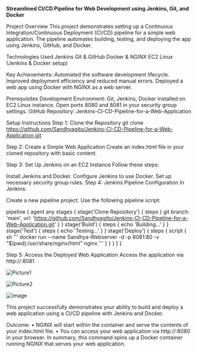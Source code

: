 **Streamlined CI/CD Pipeline for Web Development using Jenkins, Git, and Docker**

Project Overview
This project demonstrates setting up a Continuous Integration/Continuous Deployment (CI/CD) pipeline for a simple web application. The pipeline automates building, testing, and deploying the app using Jenkins, GitHub, and Docker.

Technologies Used
Jenkins
Git & GitHub
Docker & NGINX
EC2 Linux (Jenkins & Docker setup)

Key Achievements:
Automated the software development lifecycle.
Improved deployment efficiency and reduced manual errors.
Deployed a web app using Docker with NGINX as a web server.

Prerequisites
Development Environment:
Git, Jenkins, Docker installed on EC2 Linux instance.
Open ports 8080 and 8081 in your security group settings.
GitHub Repository: Jenkins-CI-CD-Pipeline-for-a-Web-Application

Setup Instructions
Step 1: Clone the Repository
git clone https://github.com/Sandhyagito/Jenkins-CI-CD-Pipeline-for-a-Web-Application.git

Step 2: Create a Simple Web Application
Create an index.html file in your cloned repository with basic content.

Step 3: Set Up Jenkins on an EC2 Instance
Follow these steps:

Install Jenkins and Docker.
Configure Jenkins to use Docker.
Set up necessary security group rules.
Step 4: Jenkins Pipeline Configuration
In Jenkins:

Create a new pipeline project.
Use the following pipeline script:


pipeline {
    agent any
    stages {
        stage('Clone Repository') {
            steps {
                git branch: 'main', url: 'https://github.com/Sandhyagito/Jenkins-CI-CD-Pipeline-for-a-Web-Application.git'
            }
        }
        stage('Build') {
            steps {
                echo 'Building...'
            }
        }
        stage('Test') {
            steps {
                echo 'Testing...'
            }
        }
        stage('Deploy') {
            steps {
                script {
                    sh '''
                        docker run --name Sandhya-Webserver -d -p 8081:80 -v "$(pwd):/usr/share/nginx/html" nginx
                    '''
                }
            }
        }
    }
}


Step 5: Access the Deployed Web Application
Access the application via http://<your-ec2-public-ip>:8081

![Picture1](https://github.com/user-attachments/assets/f8efb0e9-2fce-4d30-b986-e7a90f061824)

![Picture2](https://github.com/user-attachments/assets/d1097ac1-e0f2-4978-8f83-2cc5639b670b)

![image](https://github.com/user-attachments/assets/c6234f59-542e-43ed-859a-153b141e0542)

This project successfully demonstrates your ability to build and deploy a web application using a CI/CD pipeline with Jenkins and Docker.

Outcome:
•	NGINX will start within the container and serve the contents of your index.html file.
•	You can access your web application via http://<your-ec2-public-ip>:8080 in your browser.
In summary, this command spins up a Docker container running NGINX that serves your web application.
